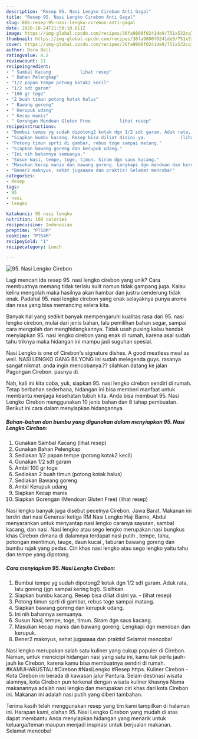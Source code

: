 ```yaml
---
description: "Resep 95. Nasi Lengko Cirebon Anti Gagal"
title: "Resep 95. Nasi Lengko Cirebon Anti Gagal"
slug: 886-resep-95-nasi-lengko-cirebon-anti-gagal
date: 2020-10-24T21:50:10.611Z
image: https://img-global.cpcdn.com/recipes/36fa9800f0241de9/751x532cq70/95-nasi-lengko-cirebon-foto-resep-utama.jpg
thumbnail: https://img-global.cpcdn.com/recipes/36fa9800f0241de9/751x532cq70/95-nasi-lengko-cirebon-foto-resep-utama.jpg
cover: https://img-global.cpcdn.com/recipes/36fa9800f0241de9/751x532cq70/95-nasi-lengko-cirebon-foto-resep-utama.jpg
author: Dora Bell
ratingvalue: 4.2
reviewcount: 11
recipeingredient:
- " Sambal Kacang           lihat resep"
- " Bahan Pelengkap"
- "1/2 papan tempe potong kotak2 kecil"
- "1/2 sdt garam"
- "100 gr toge"
- "2 buah timun potong kotak halus"
- " Bawang goreng"
- " Kerupuk udang"
- " Kecap manis"
- " Gorengan Mendoan Gluten Free           lihat resep"
recipeinstructions:
- "Bumbui tempe yg sudah dipotong2 kotak dgn 1/2 sdt garam. Aduk rata, lalu goreng (jgn sampai kering bgt). Sisihkan."
- "Siapkan bumbu kacang. Resep bisa diliat disini ya.             (lihat resep)"
- "Potong timun sprti di gambar, rebus toge sampai matang."
- "Siapkan bawang goreng dan kerupuk udang."
- "Ini nih bahannya semuanya."
- "Susun Nasi, tempe, toge, timun. Siram dgn saus kacang."
- "Masukan kecap manis dan bawang goreng. Lengkapi dgn mendoan dan kerupuk."
- "Bener2 maknyus, sehat jugaaaaa dan praktis! Selamat mencoba!"
categories:
- Resep
tags:
- 95
- nasi
- lengko

katakunci: 95 nasi lengko 
nutrition: 108 calories
recipecuisine: Indonesian
preptime: "PT18M"
cooktime: "PT54M"
recipeyield: "1"
recipecategory: Lunch

---
```



![95. Nasi Lengko Cirebon](https://img-global.cpcdn.com/recipes/36fa9800f0241de9/751x532cq70/95-nasi-lengko-cirebon-foto-resep-utama.jpg)

Lagi mencari ide resep 95. nasi lengko cirebon yang unik? Cara membuatnya memang tidak terlalu sulit namun tidak gampang juga. Kalau keliru mengolah maka hasilnya akan hambar dan justru cenderung tidak enak. Padahal 95. nasi lengko cirebon yang enak selayaknya punya aroma dan rasa yang bisa memancing selera kita.

Banyak hal yang sedikit banyak mempengaruhi kualitas rasa dari 95. nasi lengko cirebon, mulai dari jenis bahan, lalu pemilihan bahan segar, sampai cara mengolah dan menghidangkannya. Tidak usah pusing kalau hendak menyiapkan 95. nasi lengko cirebon yang enak di rumah, karena asal sudah tahu triknya maka hidangan ini mampu jadi suguhan spesial.

Nasi Lengko is one of Cirebon&#39;s signature dishes. A good meatless meal as well. NASI LENGKO GANG BILYONG ini sudah melegenda guys. rasanya sangat nikmat. anda ingin mencobanya.?? silahkan datang ke jalan Pagongan Cirebon. pasnya di.


Nah, kali ini kita coba, yuk, siapkan 95. nasi lengko cirebon sendiri di rumah. Tetap berbahan sederhana, hidangan ini bisa memberi manfaat untuk membantu menjaga kesehatan tubuh kita. Anda bisa membuat 95. Nasi Lengko Cirebon menggunakan 10 jenis bahan dan 8 tahap pembuatan. Berikut ini cara dalam menyiapkan hidangannya.

<!--inarticleads1-->

##### Bahan-bahan dan bumbu yang digunakan dalam menyiapkan 95. Nasi Lengko Cirebon:

1. Gunakan  Sambal Kacang           (lihat resep)
1. Gunakan  Bahan Pelengkap
1. Sediakan 1/2 papan tempe (potong kotak2 kecil)
1. Gunakan 1/2 sdt garam
1. Ambil 100 gr toge
1. Sediakan 2 buah timun (potong kotak halus)
1. Sediakan  Bawang goreng
1. Ambil  Kerupuk udang
1. Siapkan  Kecap manis
1. Siapkan  Gorengan (Mendoan Gluten Free)           (lihat resep)


Nasi lengko banyak juga disebut pecelnya Cirebon, Jawa Barat. Makanan ini terdiri dari nasi Generasi ketiga RM Nasi Lengko Haji Barno, Abdul menyarankan untuk menyantap nasi lengko caranya sayuran, sambal kacang, dan nasi. Nasi lengko atau sego lengko merupakan nasi bungkus khas Cirebon dimana di dalamnya terdapat nasi putih , tempe, tahu, potongan mentimun, tauge, daun kucai , taburan bawang goreng dan bumbu rujak yang pedas. Ciri khas nasi lengko atau sego lengko yaitu tahu dan tempe yang dipotong. 

<!--inarticleads2-->

##### Cara menyiapkan 95. Nasi Lengko Cirebon:

1. Bumbui tempe yg sudah dipotong2 kotak dgn 1/2 sdt garam. Aduk rata, lalu goreng (jgn sampai kering bgt). Sisihkan.
1. Siapkan bumbu kacang. Resep bisa diliat disini ya. -             (lihat resep)
1. Potong timun sprti di gambar, rebus toge sampai matang.
1. Siapkan bawang goreng dan kerupuk udang.
1. Ini nih bahannya semuanya.
1. Susun Nasi, tempe, toge, timun. Siram dgn saus kacang.
1. Masukan kecap manis dan bawang goreng. Lengkapi dgn mendoan dan kerupuk.
1. Bener2 maknyus, sehat jugaaaaa dan praktis! Selamat mencoba!


Nasi lengko merupakan salah satu kuliner yang cukup populer di Cirebon. Namun, untuk mencicipi hidangan nasi yang satu ini, kamu tak perlu jauh-jauh ke Cirebon, karena kamu bisa membuatnya sendiri di rumah. #KAMUHARUSTAU #Cirebon #NasiLengko #Resep https. Kuliner Cirebon - Kota Cirebon ini berada di kawasan jalur Pantura. Selain destinasi wisata alamnya, kota Cirebon pun terkenal dengan wisata kuliner khasnya Nama makanannya adalah nasi lengko dan merupakan ciri khas dari kota Cirebon ini. Makanan ini adalah nasi putih yang diberi tambahan. 

Terima kasih telah menggunakan resep yang tim kami tampilkan di halaman ini. Harapan kami, olahan 95. Nasi Lengko Cirebon yang mudah di atas dapat membantu Anda menyiapkan hidangan yang menarik untuk keluarga/teman maupun menjadi inspirasi untuk berjualan makanan. Selamat mencoba!
